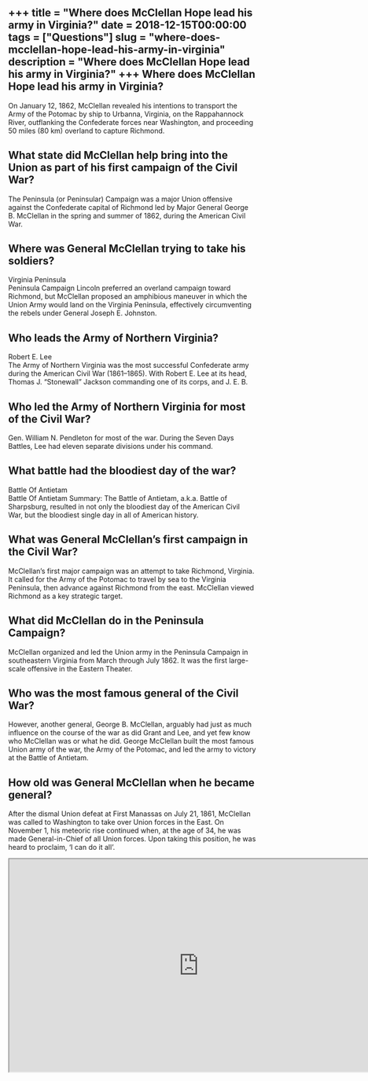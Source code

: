 +++
title = "Where does McClellan Hope lead his army in Virginia?"
date = 2018-12-15T00:00:00
tags = ["Questions"]
slug = "where-does-mcclellan-hope-lead-his-army-in-virginia"
description = "Where does McClellan Hope lead his army in Virginia?"
+++
Where does McClellan Hope lead his army in Virginia?
----------------------------------------------------

On January 12, 1862, McClellan revealed his intentions to transport the Army of the Potomac by ship to Urbanna, Virginia, on the Rappahannock River, outflanking the Confederate forces near Washington, and proceeding 50 miles (80 km) overland to capture Richmond.

What state did McClellan help bring into the Union as part of his first campaign of the Civil War?
--------------------------------------------------------------------------------------------------

The Peninsula (or Peninsular) Campaign was a major Union offensive against the Confederate capital of Richmond led by Major General George B. McClellan in the spring and summer of 1862, during the American Civil War.

Where was General McClellan trying to take his soldiers?
--------------------------------------------------------

Virginia Peninsula  
Peninsula Campaign Lincoln preferred an overland campaign toward Richmond, but McClellan proposed an amphibious maneuver in which the Union Army would land on the Virginia Peninsula, effectively circumventing the rebels under General Joseph E. Johnston.

Who leads the Army of Northern Virginia?
----------------------------------------

Robert E. Lee  
The Army of Northern Virginia was the most successful Confederate army during the American Civil War (1861–1865). With Robert E. Lee at its head, Thomas J. “Stonewall” Jackson commanding one of its corps, and J. E. B.

Who led the Army of Northern Virginia for most of the Civil War?
----------------------------------------------------------------

Gen. William N. Pendleton for most of the war. During the Seven Days Battles, Lee had eleven separate divisions under his command.

What battle had the bloodiest day of the war?
---------------------------------------------

Battle Of Antietam  
Battle Of Antietam Summary: The Battle of Antietam, a.k.a. Battle of Sharpsburg, resulted in not only the bloodiest day of the American Civil War, but the bloodiest single day in all of American history.

What was General McClellan’s first campaign in the Civil War?
-------------------------------------------------------------

McClellan’s first major campaign was an attempt to take Richmond, Virginia. It called for the Army of the Potomac to travel by sea to the Virginia Peninsula, then advance against Richmond from the east. McClellan viewed Richmond as a key strategic target.

What did McClellan do in the Peninsula Campaign?
------------------------------------------------

McClellan organized and led the Union army in the Peninsula Campaign in southeastern Virginia from March through July 1862. It was the first large-scale offensive in the Eastern Theater.

Who was the most famous general of the Civil War?
-------------------------------------------------

However, another general, George B. McClellan, arguably had just as much influence on the course of the war as did Grant and Lee, and yet few know who McClellan was or what he did. George McClellan built the most famous Union army of the war, the Army of the Potomac, and led the army to victory at the Battle of Antietam.

How old was General McClellan when he became general?
-----------------------------------------------------

After the dismal Union defeat at First Manassas on July 21, 1861, McClellan was called to Washington to take over Union forces in the East. On November 1, his meteoric rise continued when, at the age of 34, he was made General-in-Chief of all Union forces. Upon taking this position, he was heard to proclaim, ‘I can do it all’.

<iframe allow="accelerometer; autoplay; clipboard-write; encrypted-media; gyroscope; picture-in-picture" allowfullscreen="" class="__youtube_prefs__  epyt-is-override  no-lazyload" data-no-lazy="1" data-origheight="433" data-origwidth="770" data-skipgform_ajax_framebjll="" height="433" id="_ytid_25656" loading="lazy" src="https://www.youtube.com/embed/x6WybN0vQmU?enablejsapi=1&autoplay=0&cc_load_policy=0&cc_lang_pref=&iv_load_policy=1&loop=0&modestbranding=0&rel=1&fs=1&playsinline=0&autohide=2&theme=dark&color=red&controls=1&" title="YouTube player" width="770"></iframe>